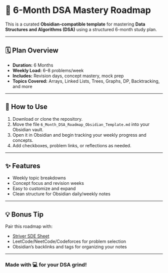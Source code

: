 # 📘 6-Month DSA Mastery Roadmap

This is a curated **Obsidian-compatible template** for mastering **Data Structures and Algorithms (DSA)** using a structured 6-month study plan.  


---

## 🗓️ Plan Overview

- **Duration:** 6 Months
- **Weekly Load:** 6–8 problems/week
- **Includes:** Revision days, concept mastery, mock prep
- **Topics Covered:** Arrays, Linked Lists, Trees, Graphs, DP, Backtracking, and more

---

## 📁 How to Use

1. Download or clone the repository.
2. Move the file `6_Month_DSA_Roadmap_Obsidian_Template.md` into your Obsidian vault.
3. Open it in Obsidian and begin tracking your weekly progress and concepts.
4. Add checkboxes, problem links, or reflections as needed.

---

## ✨ Features

- Weekly topic breakdowns
- Concept focus and revision weeks
- Easy to customize and expand
- Clean structure for Obsidian daily/weekly notes

---

## 💡 Bonus Tip

Pair this roadmap with:
- [Striver SDE Sheet](https://takeuforward.org/interviews/strivers-sde-sheet-top-coding-interview-problems/)
- LeetCode/NeetCode/Codeforces for problem selection
- Obsidian’s backlinks and tags for organizing your notes

---

### Made with 💻 for your DSA grind!

